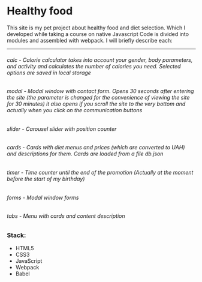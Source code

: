 # Healthy food

This site is my pet project about healthy food and diet selection. Which I developed while taking a course on native Javascript
Сode is divided into modules and assembled with webpack. I will briefly describe each:

___

###### calc - Calorie calculator takes into account your gender, body parameters, and activity and calculates the number of calories you need. Selected options are saved in local storage
###### modal - Modal window with contact form. Opens 30 seconds after entering the site (the parameter is changed for the convenience of viewing the site for 30 minutes) it also opens if you scroll the site to the very bottom and actually when you click on the communication buttons
###### slider - Carousel slider with position counter
###### cards - Cards with diet menus and prices (which are converted to UAH) and descriptions for them. Cards are loaded from a file db.json
###### timer - Time counter until the end of the promotion (Actually at the moment before the start of my birthday)
###### forms - Modal window forms
###### tabs - Menu with cards and content description




### Stack:
- HTML5
- CSS3
- JavaScript
- Webpack
- Babel

